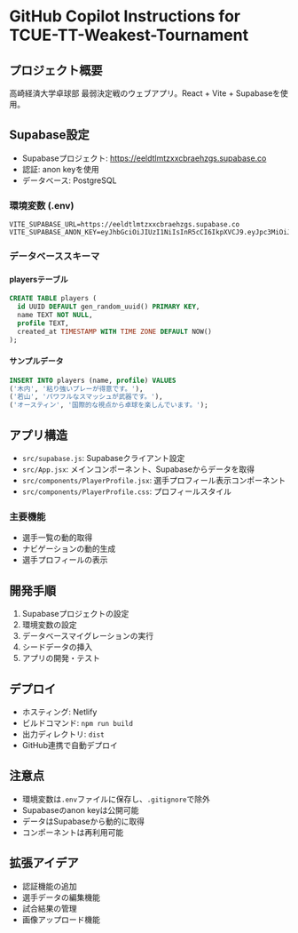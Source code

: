 # GitHub Copilot Instructions for TCUE-TT-Weakest-Tournament

## プロジェクト概要
高崎経済大学卓球部 最弱決定戦のウェブアプリ。React + Vite + Supabaseを使用。

## Supabase設定
- Supabaseプロジェクト: https://eeldtlmtzxxcbraehzgs.supabase.co
- 認証: anon keyを使用
- データベース: PostgreSQL

### 環境変数 (.env)
```
VITE_SUPABASE_URL=https://eeldtlmtzxxcbraehzgs.supabase.co
VITE_SUPABASE_ANON_KEY=eyJhbGciOiJIUzI1NiIsInR5cCI6IkpXVCJ9.eyJpc3MiOiJzdXBhYmFzZSIsInJlZiI6ImVlbGR0bG10enh4Y2JyYWVoemdzIiwicm9sZSI6ImFub24iLCJpYXQiOjE3NTcxMzg3MTksImV4cCI6MjA3MjcxNDcxOX0.hzJLxAeYbe8bvPgBhmODribkvgmoIjoFceTv7IcZZ28
```

### データベーススキーマ
#### playersテーブル
```sql
CREATE TABLE players (
  id UUID DEFAULT gen_random_uuid() PRIMARY KEY,
  name TEXT NOT NULL,
  profile TEXT,
  created_at TIMESTAMP WITH TIME ZONE DEFAULT NOW()
);
```

#### サンプルデータ
```sql
INSERT INTO players (name, profile) VALUES
('木内', '粘り強いプレーが得意です。'),
('若山', 'パワフルなスマッシュが武器です。'),
('オースティン', '国際的な視点から卓球を楽しんでいます。');
```

## アプリ構造
- `src/supabase.js`: Supabaseクライアント設定
- `src/App.jsx`: メインコンポーネント、Supabaseからデータを取得
- `src/components/PlayerProfile.jsx`: 選手プロフィール表示コンポーネント
- `src/components/PlayerProfile.css`: プロフィールスタイル

### 主要機能
- 選手一覧の動的取得
- ナビゲーションの動的生成
- 選手プロフィールの表示

## 開発手順
1. Supabaseプロジェクトの設定
2. 環境変数の設定
3. データベースマイグレーションの実行
4. シードデータの挿入
5. アプリの開発・テスト

## デプロイ
- ホスティング: Netlify
- ビルドコマンド: `npm run build`
- 出力ディレクトリ: `dist`
- GitHub連携で自動デプロイ

## 注意点
- 環境変数は`.env`ファイルに保存し、`.gitignore`で除外
- Supabaseのanon keyは公開可能
- データはSupabaseから動的に取得
- コンポーネントは再利用可能

## 拡張アイデア
- 認証機能の追加
- 選手データの編集機能
- 試合結果の管理
- 画像アップロード機能
